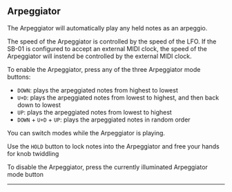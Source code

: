 ## Arpeggiator

The Arpeggiator will automatically play any held notes as an arpeggio.

The speed of the Arpeggiator is controlled by the speed of the LFO. If the SB-01 is configured to accept an external MIDI clock, the speed of the Arpeggiator will instend be controlled by the external MIDI clock.

To enable the Arpeggiator, press any of the three Arpeggiator mode buttons:

- `DOWN`: plays the arpeggiated notes from highest to lowest
- `U+D`: plays the arpeggiated notes from lowest to highest, and then back down to lowest
- `UP`: plays the arpeggiated notes from lowest to highest
- `DOWN` + `U+D` + `UP`: plays the arpeggiated notes in random order

You can switch modes while the Arpeggiator is playing.

Use the `HOLD` button to lock notes into the Arpeggiator and free your hands for knob twiddling

To disable the Arpeggiator, press the currently illuminated Arpeggiator mode button

---
